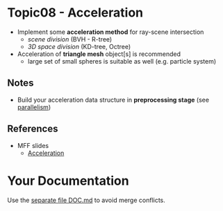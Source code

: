 # Topic08 - Acceleration
* Implement some **acceleration method** for ray-scene intersection
  * *scene division* (BVH - R-tree)
  * *3D space division* (KD-tree, Octree)
* Acceleration of **triangle mesh** object[s] is recommended 
  * large set of small spheres is suitable as well (e.g. particle system)

## Notes
* Build your acceleration data structure in **preprocessing stage**
  (see [parallelism](../06-Parallelism/README.md))

## References
* MFF slides
  * [Acceleration](https://cgg.mff.cuni.cz/~pepca/lectures/pdf/prg-11-acceleration.pdf)

# Your Documentation
Use the [separate file DOC.md](DOC.md) to avoid merge conflicts.
